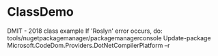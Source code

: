 # ClassDemo
DMIT - 2018 class example
 If 'Roslyn' error occurs, do: tools/nugetpackagemanager/packagemanagerconsole 
 Update-package Microsoft.CodeDom.Providers.DotNetCompilerPlatform –r
